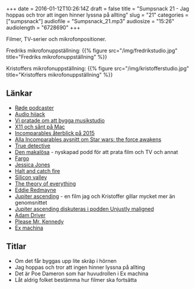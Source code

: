 +++
date = 2016-01-12T10:26:14Z
draft = false
title = "Sumpsnack 21 - Jag hoppas och tror att ingen hinner lyssna på allting"
slug = "21"
categories = ["sumpsnack"]
audiofile = "Sumpsnack_21.mp3"
audiosize = "15:26"
audiolength = "6728690"
+++

Filmer, TV-serier och mikrofonpositioner.

Fredriks mikrofonuppställning:
{{% figure src="/img/fredrikstudio.jpg" title="Fredriks mikrofonuppställning" %}}

Kristoffers mikrofonuppställning:
{{% figure src="/img/kristofferstudio.jpg" title="Kristoffers mikrofonuppställning" %}}

## Länkar ##
* [Røde podcaster](http://www.rode.com/microphones/podcaster)
* [Audio hijack](https://rogueamoeba.com/audiohijack/)
* [Vi pratade om att bygga musikstudio](http://kodsnack.se/sumpsnack/20/)
* [X11 och sånt på Mac](http://www.xquartz.org/)
* [Incomparables återblick på 2015](https://www.theincomparable.com/theincomparable/281/index.php)
* [Alla Incomparables avsnitt om Star wars: the force awakens](https://www.theincomparable.com/work/star-wars-episode-7/index.php)
* [True detective](https://en.wikipedia.org/wiki/True_Detective_%28TV_series%29)
* [Den makalösa](http://denmakalosa.se/) - nyskapad podd för att prata film och TV och annat
* [Fargo](https://en.wikipedia.org/wiki/Fargo_%28TV_series%29)
* [Jessica Jones](https://en.wikipedia.org/wiki/Jessica_Jones_%28TV_series%29)
* [Halt and catch fire](https://en.wikipedia.org/wiki/Halt_and_Catch_Fire_%28TV_series%29)
* [Silicon valley](https://en.wikipedia.org/wiki/Silicon_Valley_%28TV_series%29)
* [The theory of everything](https://en.wikipedia.org/wiki/The_Theory_of_Everything_%282014_film%29)
* [Eddie Redmayne](https://en.wikipedia.org/wiki/Eddie_Redmayne)
* [Jupiter ascending](https://en.wikipedia.org/wiki/Jupiter_Ascending) - en film jag och Kristoffer gillar mycket mer än genomsnittet
* [Jupiter ascending diskuteras i podden Unjustly maligned](https://www.theincomparable.com/ump/20/)
* [Adam Driver](https://en.wikipedia.org/wiki/Adam_Driver)
* [Please Mr. Kennedy](https://www.youtube.com/watch?v=6WCRAuIcjsc)
* [Ex machina](https://en.wikipedia.org/wiki/Ex_Machina_%28film%29)

## Titlar ##
* Om det får byggas upp lite skräp i hörnen
* Jag hoppas och tror att ingen hinner lyssna på allting
* Det är Poe Dameron som har huvudrollen i Ex machina
* Låt aldrig folket bestämma hur filmer ska fortsätta